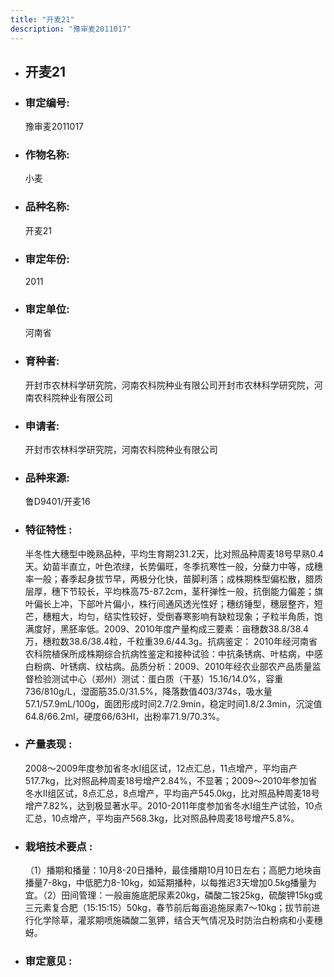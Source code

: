 ```yaml
---
title: "开麦21"
description: "豫审麦2011017"
---
```

* ## 开麦21
* ###  审定编号:  
   豫审麦2011017

*  ### 作物名称:  
   小麦

*   ###  品种名称: 
    开麦21

*   ### 审定年份: 
    2011

*   ### 审定单位:  
    河南省

*   ### 育种者:  
    开封市农林科学研究院，河南农科院种业有限公司开封市农林科学研究院，河南农科院种业有限公司

*   ### 申请者:  
    开封市农林科学研究院，河南农科院种业有限公司

*   ### 品种来源:  
    鲁D9401/开麦16


*   ### 特征特性 : 
    半冬性大穗型中晚熟品种，平均生育期231.2天，比对照品种周麦18号早熟0.4天。幼苗半直立，叶色浓绿，长势偏旺，冬季抗寒性一般，分蘖力中等，成穗率一般；春季起身拔节早，两极分化快，苗脚利落；成株期株型偏松散，腊质层厚，穗下节较长，平均株高75-87.2cm，茎秆弹性一般，抗倒能力偏差；旗叶偏长上冲，下部叶片偏小，株行间通风透光性好；穗纺锤型，穗层整齐，短芒，穗粗大，均匀，结实性较好，受倒春寒影响有缺粒现象；子粒半角质，饱满度好，黑胚率低。2009、2010年度产量构成三要素：亩穗数38.8/38.4万，穗粒数38.6/38.4粒，千粒重39.6/44.3g。抗病鉴定： 2010年经河南省农科院植保所成株期综合抗病性鉴定和接种试验：中抗条锈病、叶枯病，中感白粉病、叶锈病、纹枯病。品质分析：2009、2010年经农业部农产品质量监督检验测试中心（郑州）测试：蛋白质（干基）15.16/14.0%，容重736/810g/L，湿面筋35.0/31.5%，降落数值403/374s，吸水量57.1/57.9mL/100g，面团形成时间2.7/2.9min，稳定时间1.8/2.3min，沉淀值64.8/66.2ml，硬度66/63HI，出粉率71.9/70.3%。


*   ### 产量表现 : 
    2008～2009年度参加省冬水Ⅰ组区试，12点汇总，11点增产，平均亩产517.7kg，比对照品种周麦18号增产2.84%，不显著；2009～2010年参加省冬水Ⅱ组区试，8点汇总，8点增产，平均亩产545.0kg，比对照品种周麦18号增产7.82%，达到极显著水平。2010-2011年度参加省冬水Ⅰ组生产试验，10点汇总，10点增产，平均亩产568.3kg，比对照品种周麦18号增产5.8%。


*   ### 栽培技术要点 : 
    （1）播期和播量：10月8-20日播种，最佳播期10月10日左右；高肥力地块亩播量7-8kg，中低肥力8-10kg，如延期播种，以每推迟3天增加0.5kg播量为宜。（2）田间管理：一般亩施底肥尿素20kg，磷酸二铵25kg，硫酸钾15kg或三元素复合肥（15:15:15）50kg，春节前后每亩追施尿素7～10kg；拔节前进行化学除草，灌浆期喷施磷酸二氢钾，结合天气情况及时防治白粉病和小麦穗蚜。


*   ### 审定意见 : 
    
